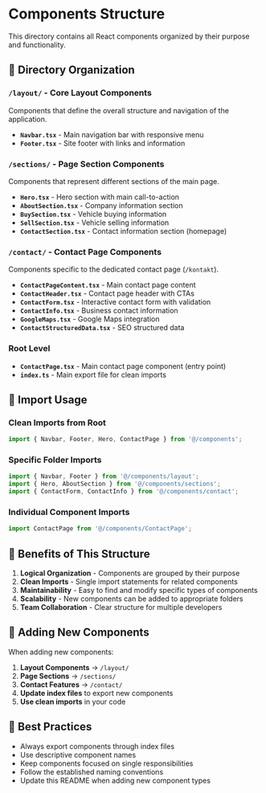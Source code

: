 # Components Structure

This directory contains all React components organized by their purpose and functionality.

## 📁 Directory Organization

### `/layout/` - Core Layout Components
Components that define the overall structure and navigation of the application.

- **`Navbar.tsx`** - Main navigation bar with responsive menu
- **`Footer.tsx`** - Site footer with links and information

### `/sections/` - Page Section Components
Components that represent different sections of the main page.

- **`Hero.tsx`** - Hero section with main call-to-action
- **`AboutSection.tsx`** - Company information section
- **`BuySection.tsx`** - Vehicle buying information
- **`SellSection.tsx`** - Vehicle selling information
- **`ContactSection.tsx`** - Contact information section (homepage)

### `/contact/` - Contact Page Components
Components specific to the dedicated contact page (`/kontakt`).

- **`ContactPageContent.tsx`** - Main contact page content
- **`ContactHeader.tsx`** - Contact page header with CTAs
- **`ContactForm.tsx`** - Interactive contact form with validation
- **`ContactInfo.tsx`** - Business contact information
- **`GoogleMaps.tsx`** - Google Maps integration
- **`ContactStructuredData.tsx`** - SEO structured data

### Root Level
- **`ContactPage.tsx`** - Main contact page component (entry point)
- **`index.ts`** - Main export file for clean imports

## 🔗 Import Usage

### Clean Imports from Root
```typescript
import { Navbar, Footer, Hero, ContactPage } from '@/components';
```

### Specific Folder Imports
```typescript
import { Navbar, Footer } from '@/components/layout';
import { Hero, AboutSection } from '@/components/sections';
import { ContactForm, ContactInfo } from '@/components/contact';
```

### Individual Component Imports
```typescript
import ContactPage from '@/components/ContactPage';
```

## 🎯 Benefits of This Structure

1. **Logical Organization** - Components are grouped by their purpose
2. **Clean Imports** - Single import statements for related components
3. **Maintainability** - Easy to find and modify specific types of components
4. **Scalability** - New components can be added to appropriate folders
5. **Team Collaboration** - Clear structure for multiple developers

## 📝 Adding New Components

When adding new components:

1. **Layout Components** → `/layout/`
2. **Page Sections** → `/sections/`
3. **Contact Features** → `/contact/`
4. **Update index files** to export new components
5. **Use clean imports** in your code

## 🚀 Best Practices

- Always export components through index files
- Use descriptive component names
- Keep components focused on single responsibilities
- Follow the established naming conventions
- Update this README when adding new component types
